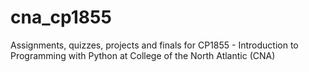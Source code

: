 # cna_cp1855
Assignments, quizzes, projects and finals for CP1855 - Introduction to Programming with Python at College of the North Atlantic (CNA)
